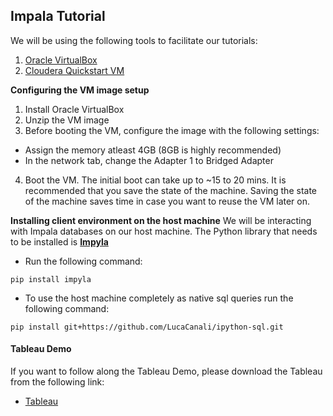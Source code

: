 ## Impala Tutorial

We will be using the following tools to facilitate our tutorials:
1. [Oracle VirtualBox](https://www.virtualbox.org/wiki/Downloads)
2. [Cloudera Quickstart VM](https://www.cloudera.com/downloads/quickstart_vms/5-10.html)
	

**Configuring the VM image setup**
1. Install Oracle VirtualBox
2. Unzip the VM image
3. Before booting the VM, configure the image with the following settings:
 - Assign the memory atleast 4GB (8GB is highly recommended)
 - In the network tab, change the Adapter 1 to Bridged Adapter
4. Boot the VM. The initial boot can take up to ~15 to 20 mins. It is recommended that you save the state of the machine. Saving the state of the machine saves time in case you want to reuse the VM later on.

**Installing client environment on the host machine**
We will be interacting with Impala databases on our host machine. The Python library that needs to be installed is **[Impyla](https://github.com/cloudera/impyla)** 

* Run the following command: 

```
pip install impyla
```
* To use the host machine completely as native sql queries run the following command:

```
pip install git+https://github.com/LucaCanali/ipython-sql.git
```

#### Tableau Demo

If you want to follow along the Tableau Demo, please download the Tableau from the following link:
- [Tableau](https://itconnect.uw.edu/wares/uware/tableau-software/)

